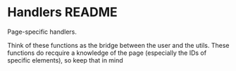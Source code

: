 # Handlers README

Page-specific handlers.

Think of these functions as the bridge between the user and the utils. These functions do recquire a knowledge of the
page (especially the IDs of specific elements), so keep that in mind